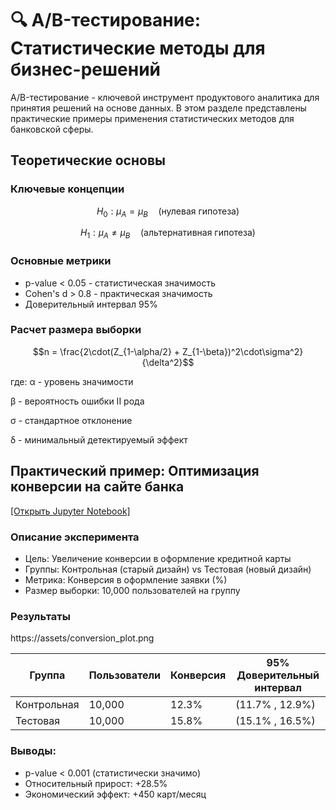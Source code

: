 # 🔍 A/B-тестирование: Статистические методы для бизнес-решений

A/B-тестирование - ключевой инструмент продуктового аналитика для принятия решений на основе данных. В этом разделе представлены практические примеры применения статистических методов для банковской сферы.

## Теоретические основы
### Ключевые концепции
```math
H_0: \mu_A = \mu_B \quad \text{(нулевая гипотеза)}
```
```math
H_1: \mu_A \neq \mu_B \quad \text{(альтернативная гипотеза)}
```

### Основные метрики
- p-value < 0.05 - статистическая значимость
- Cohen's d > 0.8 - практическая значимость
- Доверительный интервал 95%

### Расчет размера выборки
```math
n = \frac{2\cdot(Z_{1-\alpha/2} + Z_{1-\beta})^2\cdot\sigma^2}{\delta^2}
```

где:
α - уровень значимости

β - вероятность ошибки II рода

σ - стандартное отклонение

δ - минимальный детектируемый эффект


## Практический пример: Оптимизация конверсии на сайте банка

[[Открыть Jupyter Notebook]](https://colab.research.google.com/github/marashot96/portfolio/blob/main/Math/A_B_Testing/analysis.ipynb)

### Описание эксперимента
- Цель: Увеличение конверсии в оформление кредитной карты
- Группы: Контрольная (старый дизайн) vs Тестовая (новый дизайн)
- Метрика: Конверсия в оформление заявки (%)
- Размер выборки: 10,000 пользователей на группу

### Результаты

https://assets/conversion_plot.png

| Группа	| Пользователи |	Конверсия |	95% Доверительный интервал |
|--------|----------|------------|------------|
| Контрольная |	10,000 |	12.3% |	(11.7% , 12.9%) |
| Тестовая |	10,000 |	15.8% |	(15.1% , 16.5%) |

### Выводы:
- p-value < 0.001 (статистически значимо)
- Относительный прирост: +28.5%
- Экономический эффект: +450 карт/месяц

